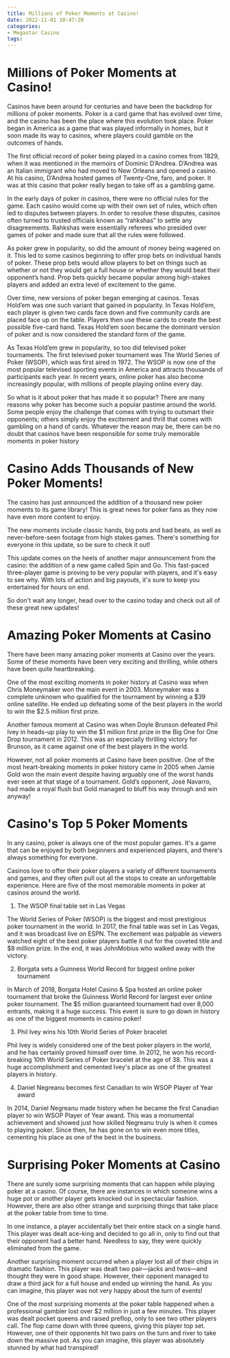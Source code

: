 ```yaml
---
title: Millions of Poker Moments at Casino!
date: 2022-11-01 10:47:28
categories:
- Megastar Casino
tags:
---
```



#  Millions of Poker Moments at Casino!

Casinos have been around for centuries and have been the backdrop for millions of poker moments. Poker is a card game that has evolved over time, and the casino has been the place where this evolution took place. Poker began in America as a game that was played informally in homes, but it soon made its way to casinos, where players could gamble on the outcomes of hands.

The first official record of poker being played in a casino comes from 1829, when it was mentioned in the memoirs of Dominic D’Andrea. D’Andrea was an Italian immigrant who had moved to New Orleans and opened a casino. At his casino, D’Andrea hosted games of Twenty-One, faro, and poker. It was at this casino that poker really began to take off as a gambling game.

In the early days of poker in casinos, there were no official rules for the game. Each casino would come up with their own set of rules, which often led to disputes between players. In order to resolve these disputes, casinos often turned to trusted officials known as “rahkshas” to settle any disagreements. Rahkshas were essentially referees who presided over games of poker and made sure that all the rules were followed.

As poker grew in popularity, so did the amount of money being wagered on it. This led to some casinos beginning to offer prop bets on individual hands of poker. These prop bets would allow players to bet on things such as whether or not they would get a full house or whether they would beat their opponent’s hand. Prop bets quickly became popular among high-stakes players and added an extra level of excitement to the game.

Over time, new versions of poker began emerging at casinos. Texas Hold’em was one such variant that gained in popularity. In Texas Hold’em, each player is given two cards face down and five community cards are placed face up on the table. Players then use these cards to create the best possible five-card hand. Texas Hold’em soon became the dominant version of poker and is now considered the standard form of the game.

As Texas Hold’em grew in popularity, so too did televised poker tournaments. The first televised poker tournament was The World Series of Poker (WSOP), which was first aired in 1972. The WSOP is now one of the most popular televised sporting events in America and attracts thousands of participants each year. In recent years, online poker has also become increasingly popular, with millions of people playing online every day.

So what is it about poker that has made it so popular? There are many reasons why poker has become such a popular pastime around the world. Some people enjoy the challenge that comes with trying to outsmart their opponents; others simply enjoy the excitement and thrill that comes with gambling on a hand of cards. Whatever the reason may be, there can be no doubt that casinos have been responsible for some truly memorable moments in poker history

# Casino Adds Thousands of New Poker Moments!

The casino has just announced the addition of a thousand new poker moments to its game library! This is great news for poker fans as they now have even more content to enjoy.

The new moments include classic hands, big pots and bad beats, as well as never-before-seen footage from high stakes games. There's something for everyone in this update, so be sure to check it out!

This update comes on the heels of another major announcement from the casino: the addition of a new game called Spin and Go. This fast-paced three-player game is proving to be very popular with players, and it's easy to see why. With lots of action and big payouts, it's sure to keep you entertained for hours on end.

So don't wait any longer, head over to the casino today and check out all of these great new updates!

#  Amazing Poker Moments at Casino

There have been many amazing poker moments at Casino over the years. Some of these moments have been very exciting and thrilling, while others have been quite heartbreaking.

One of the most exciting moments in poker history at Casino was when Chris Moneymaker won the main event in 2003. Moneymaker was a complete unknown who qualified for the tournament by winning a $39 online satellite. He ended up defeating some of the best players in the world to win the $2.5 million first prize.

Another famous moment at Casino was when Doyle Brunson defeated Phil Ivey in heads-up play to win the $1 million first prize in the Big One for One Drop tournament in 2012. This was an especially thrilling victory for Brunson, as it came against one of the best players in the world.

However, not all poker moments at Casino have been positive. One of the most heart-breaking moments in poker history came in 2005 when Jamie Gold won the main event despite having arguably one of the worst hands ever seen at that stage of a tournament. Gold’s opponent, José Navarro, had made a royal flush but Gold managed to bluff his way through and win anyway!

#  Casino's Top 5 Poker Moments

In any casino, poker is always one of the most popular games. It's a game that can be enjoyed by both beginners and experienced players, and there's always something for everyone.

Casinos love to offer their poker players a variety of different tournaments and games, and they often pull out all the stops to create an unforgettable experience. Here are five of the most memorable moments in poker at casinos around the world.

1. The WSOP final table set in Las Vegas

The World Series of Poker (WSOP) is the biggest and most prestigious poker tournament in the world. In 2017, the final table was set in Las Vegas, and it was broadcast live on ESPN. The excitement was palpable as viewers watched eight of the best poker players battle it out for the coveted title and $8 million prize. In the end, it was JohnMobius who walked away with the victory.

2. Borgata sets a Guinness World Record for biggest online poker tournament

In March of 2018, Borgata Hotel Casino & Spa hosted an online poker tournament that broke the Guinness World Record for largest ever online poker tournament. The $5 million guaranteed tournament had over 8,000 entrants, making it a huge success. This event is sure to go down in history as one of the biggest moments in casino poker!

3. Phil Ivey wins his 10th World Series of Poker bracelet

Phil Ivey is widely considered one of the best poker players in the world, and he has certainly proved himself over time. In 2012, he won his record-breaking 10th World Series of Poker bracelet at the age of 38. This was a huge accomplishment and cemented Ivey's place as one of the greatest players in history.

4. Daniel Negreanu becomes first Canadian to win WSOP Player of Year award

In 2014, Daniel Negreanu made history when he became the first Canadian player to win WSOP Player of Year award. This was a monumental achievement and showed just how skilled Negreanu truly is when it comes to playing poker. Since then, he has gone on to win even more titles, cementing his place as one of the best in the business.

#  Surprising Poker Moments at Casino

There are surely some surprising moments that can happen while playing poker at a casino. Of course, there are instances in which someone wins a huge pot or another player gets knocked out in spectacular fashion. However, there are also other strange and surprising things that take place at the poker table from time to time.

In one instance, a player accidentally bet their entire stack on a single hand. This player was dealt ace-king and decided to go all in, only to find out that their opponent had a better hand. Needless to say, they were quickly eliminated from the game.

Another surprising moment occurred when a player lost all of their chips in dramatic fashion. This player was dealt two pair—jacks and twos—and thought they were in good shape. However, their opponent managed to draw a third jack for a full house and ended up winning the hand. As you can imagine, this player was not very happy about the turn of events!

One of the most surprising moments at the poker table happened when a professional gambler lost over $2 million in just a few minutes. This player was dealt pocket queens and raised preflop, only to see two other players call. The flop came down with three queens, giving this player top set. However, one of their opponents hit two pairs on the turn and river to take down the massive pot. As you can imagine, this player was absolutely stunned by what had transpired!